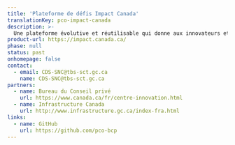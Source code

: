 ```yaml
---
title: 'Plateforme de défis Impact Canada'
translationKey: pco-impact-canada
description: >-
  Une plateforme évolutive et réutilisable qui donne aux innovateurs et aux entrepreneurs de nouvelles occasions d’aider à résoudre les plus grands défis du Canada.
product-url: https://impact.canada.ca/
phase: null
status: past
onhomepage: false
contact:
  - email: CDS-SNC@tbs-sct.gc.ca
    name: CDS-SNC@tbs-sct.gc.ca
partners:
  - name: Bureau du Conseil privé
    url: https://www.canada.ca/fr/centre-innovation.html
  - name: Infrastructure Canada
    url: http://www.infrastructure.gc.ca/index-fra.html
links:
  - name: GitHub
    url: https://github.com/pco-bcp
---
```


